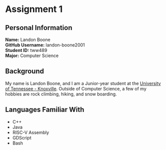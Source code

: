 # Assignment 1

## Personal Information

**Name:** Landon Boone\
**GitHub Username:** landon-boone2001\
**Student ID:** tww489\
**Major:** Computer Science

## Background
My name is Landon Boone, and I am a Junior-year student at the [University of Tennessee - Knoxville](https://www.utk.edu/). Outside of Computer Science, a few of my hobbies are rock climbing, hiking, and snow boarding.

## Languages Familiar With

- C++
- Java
- RISC-V Assembly
- GDScript
- Bash
